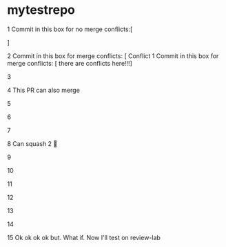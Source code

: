 # mytestrepo

1
Commit in this box for no merge conflicts:[



]

2
Commit in this box for merge conflicts: [ Conflict 1
Commit in this box for merge conflicts: [ there are conflicts here!!!]

3 

4 This PR can also merge

5

6

7

8 Can squash 2 :dog:

9

10

11

12

13

14

15 Ok ok ok ok but. What if. Now I'll test on review-lab
